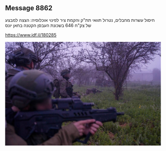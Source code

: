 ## Message 8862

חיסול עשרות מחבלים, נטרול תוואי תת"ק והקמת ציר לפינוי אוכלוסיה:
הצצה למבצע של צק"ח 646 בשכונת העבסן הקטנה בחאן יונס

https://www.idf.il/180285

![Photo](8862/8862_photo.jpg)
